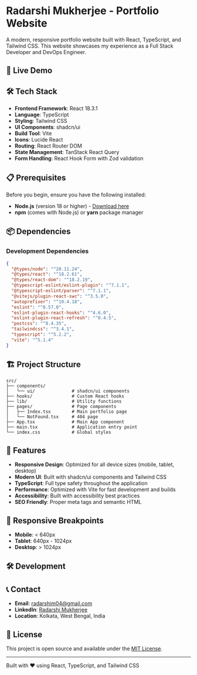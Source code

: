 # Radarshi Mukherjee - Portfolio Website

A modern, responsive portfolio website built with React, TypeScript, and Tailwind CSS. This website showcases my experience as a Full Stack Developer and DevOps Engineer.

## 🚀 Live Demo


## 🛠️ Tech Stack

- **Frontend Framework**: React 18.3.1
- **Language**: TypeScript
- **Styling**: Tailwind CSS
- **UI Components**: shadcn/ui
- **Build Tool**: Vite
- **Icons**: Lucide React
- **Routing**: React Router DOM
- **State Management**: TanStack React Query
- **Form Handling**: React Hook Form with Zod validation

## 📋 Prerequisites

Before you begin, ensure you have the following installed:

- **Node.js** (version 18 or higher) - [Download here](https://nodejs.org/)
- **npm** (comes with Node.js) or **yarn** package manager


## 📦 Dependencies

### Development Dependencies

```json
{
  "@types/node": "^20.11.24",
  "@types/react": "^18.2.61",
  "@types/react-dom": "^18.2.19",
  "@typescript-eslint/eslint-plugin": "^7.1.1",
  "@typescript-eslint/parser": "^7.1.1",
  "@vitejs/plugin-react-swc": "^3.5.0",
  "autoprefixer": "^10.4.18",
  "eslint": "^8.57.0",
  "eslint-plugin-react-hooks": "^4.6.0",
  "eslint-plugin-react-refresh": "^0.4.5",
  "postcss": "^8.4.35",
  "tailwindcss": "^3.4.1",
  "typescript": "^5.2.2",
  "vite": "^5.1.4"
}
```

## 🏗️ Project Structure

```
src/
├── components/
│   └── ui/              # shadcn/ui components
├── hooks/               # Custom React hooks
├── lib/                 # Utility functions
├── pages/               # Page components
│   ├── Index.tsx        # Main portfolio page
│   └── NotFound.tsx     # 404 page
├── App.tsx              # Main App component
├── main.tsx             # Application entry point
└── index.css            # Global styles
```

## 🎨 Features

- **Responsive Design**: Optimized for all device sizes (mobile, tablet, desktop)
- **Modern UI**: Built with shadcn/ui components and Tailwind CSS
- **TypeScript**: Full type safety throughout the application
- **Performance**: Optimized with Vite for fast development and builds
- **Accessibility**: Built with accessibility best practices
- **SEO Friendly**: Proper meta tags and semantic HTML

## 📱 Responsive Breakpoints

- **Mobile**: < 640px
- **Tablet**: 640px - 1024px
- **Desktop**: > 1024px

## 🛠️ Development

## 📞 Contact

- **Email**: radarshim04@gmail.com
- **LinkedIn**: [Radarshi Mukherjee](https://linkedin.com/in/radarshi-mukherjee)
- **Location**: Kolkata, West Bengal, India

## 📄 License

This project is open source and available under the [MIT License](LICENSE).

---

Built with ❤️ using React, TypeScript, and Tailwind CSS
```
